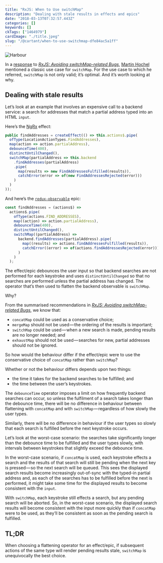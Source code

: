 ```yaml
---
title: "RxJS: When to Use switchMap"
description: "Dealing with stale results in effects and epics"
date: "2018-03-13T07:32:57.443Z"
categories: []
keywords: []
ckTags: ["1464979"]
cardImage: "./title.jpeg"
slug: "/@cartant/when-to-use-switchmap-dfe84ac5a1ff"
---
```


![Harbour](title.jpeg "Photo by Geran de Klerk on Unsplash")

In a [response](https://medium.com/@martin_hotell/this-article-should-be-carved-in-stone-and-a-must-read-to-any-epic-effect-user-cd22912eedd5) to [_RxJS: Avoiding switchMap-related Bugs_](/avoiding-switchmap-related-bugs/), [Martin Hochel](https://twitter.com/martin_hotell) mentioned a classic use case for `switchMap`. For the use case to which he referred, `switchMap` is not only valid; it’s optimal. And it’s worth looking at why.

## Dealing with stale results

Let’s look at an example that involves an expensive call to a backend service: a search for addresses that match a partial address typed into an HTML `input`.

Here’s the [NgRx](https://github.com/ngrx/platform) effect:

```ts
public findAddresses = createEffect(() => this.actions$.pipe(
  ofType(LocationActionTypes.FindAddresses),
  map(action => action.partialAddress),
  debounceTime(400),
  distinctUntilChanged(),
  switchMap(partialAddress => this.backend
    .findAddresses(partialAddress)
    .pipe(
      map(results => new FindAddressesFulfilled(results)),
      catchError(error => of(new FindAddressesRejected(error)))
    )
  )
));
```

And here’s the [`redux-observable`](https://github.com/redux-observable/redux-observable) epic:

```ts
const findAddresses = (actions$) =>
  actions$.pipe(
    ofType(actions.FIND_ADDRESSES),
    map((action) => action.partialAddress),
    debounceTime(400),
    distinctUntilChanged(),
    switchMap((partialAddress) =>
      backend.findAddresses(partialAddress).pipe(
        map((results) => actions.findAddressesFulfilled(results)),
        catchError((error) => of(actions.findAddressesRejected(error)))
      )
    )
  );
```

The effect/epic debounces the user input so that backend searches are not performed for each keystroke and uses `distinctUntilChanged` so that no searches are performed unless the partial address has changed. The operator that’s then used to flatten the backend observable is `switchMap`.

Why?

From the summarised recommendations in [_RxJS: Avoiding switchMap-related Bugs_](/avoiding-switchmap-related-bugs/), we know that:

- `concatMap` could be used as a conservative choice;
- `mergeMap` should not be used — the ordering of the results is important;
- `switchMap` could be used — when a new search is made, pending results are no longer needed; and
- `exhaustMap` should not be used — searches for new, partial addresses should not be ignored.

So how would the behaviour differ if the effect/epic were to use the conservative choice of `concatMap` rather than `switchMap`?

Whether or not the behaviour differs depends upon two things:

- the time it takes for the backend searches to be fulfilled; and
- the time between the user’s keystrokes.

The `debounceTime` operator imposes a limit on how frequently backend searches can occur, so unless the fulfilment of a search takes longer than the debounce time, there will be no difference in behaviour between flattening with `concatMap` and with `switchMap` — regardless of how slowly the user types.

Similarly, there will be no difference in behaviour if the user types so slowly that each search is fulfilled before the next keystroke occurs.

Let’s look at the worst-case scenario: the searches take significantly longer than the debounce time to be fulfilled and the user types slowly, with intervals between keystrokes that slightly exceed the debounce time.

In the worst-case scenario, if `concatMap` is used, each keystroke effects a search and the results of that search will still be pending when the next key is pressed — so the next search will be queued. This sees the displayed search results become increasingly out-of-sync with the typed-in partial address and, as each of the searches has to be fulfilled before the next is performed, it might take some time for the displayed results to become consistent with the `input`.

With `switchMap`, each keystroke still effects a search, but any pending search will be aborted. So, in the worst-case scenario, the displayed search results will become consistent with the input more quickly than if `concatMap` were to be used, as they’ll be consistent as soon as the pending search is fulfilled.

## TL;DR

When choosing a flattening operator for an effect/epic, if subsequent actions of the same type will render pending results stale, `switchMap` is unequivocally the best choice.
